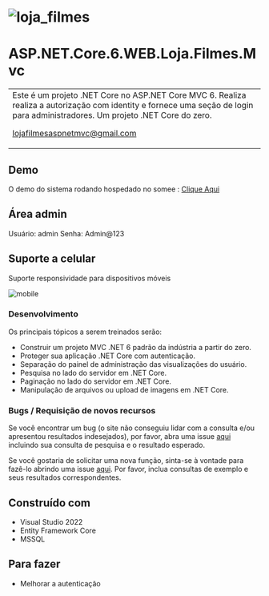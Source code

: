 # ![loja_filmes](https://github.com/suarezrafael/ASP.NET.Core.6.WEB.Loja.Filmes.Mvc/assets/29218714/4492e3bf-9df9-4584-85fe-a4ae77ba520f)


# ASP.NET.Core.6.WEB.Loja.Filmes.Mvc
<table>
<tr>
<td>
Este é um projeto .NET Core no ASP.NET Core MVC 6.
Realiza realiza a autorização com identity e fornece uma seção de login para administradores. 
Um projeto .NET Core do zero.
 
 lojafilmesaspnetmvc@gmail.com
</td>
</tr>
</table>

## Demo
O demo do sistema rodando hospedado no somee :  [Clique Aqui](http://lojafilmesaspnet.somee.com/)

## Área admin
Usuário: admin
Senha: Admin@123

## Suporte a celular
Suporte responsividade para dispositivos móveis

![mobile](https://github.com/suarezrafael/ASP.NET.Core.6.WEB.Loja.Filmes.Mvc/assets/29218714/f62deb5f-c350-434d-b7d9-56722512e121)



### Desenvolvimento
Os principais tópicos a serem treinados serão:

- Construir um projeto MVC .NET 6 padrão da indústria a partir do zero.
- Proteger sua aplicação .NET Core com autenticação.
- Separação do painel de administração das visualizações do usuário.
- Pesquisa no lado do servidor em .NET Core.
- Paginação no lado do servidor em .NET Core.
- Manipulação de arquivos ou upload de imagens em .NET Core.

### Bugs / Requisição de novos recursos

Se você encontrar um bug (o site não conseguiu lidar com a consulta e/ou apresentou resultados indesejados), por favor, abra uma issue [aqui](https://github.com/suarezrafael/ASP.NET.Core.6.WEB.Loja.Filmes.Mvc/issues/new) incluindo sua consulta de pesquisa e o resultado esperado.

Se você gostaria de solicitar uma nova função, sinta-se à vontade para fazê-lo abrindo uma issue [aqui]([https://github.com/iharsh234/WebApp/issues/new](https://github.com/suarezrafael/ASP.NET.Core.6.WEB.Loja.Filmes.Mvc/issues/new)). Por favor, inclua consultas de exemplo e seus resultados correspondentes.

## Construído com  

- Visual Studio 2022
- Entity Framework Core
- MSSQL
 

## Para fazer
- Melhorar a autenticação
